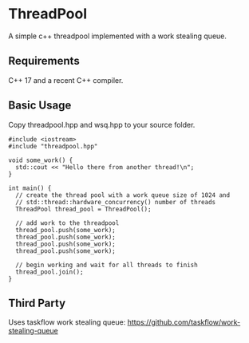 # ThreadPool

A simple c++ threadpool implemented with a work stealing queue.

## Requirements
C++ 17 and a recent C++ compiler.

## Basic Usage
Copy threadpool.hpp and wsq.hpp to your source folder.

```
#include <iostream>
#include "threadpool.hpp"

void some_work() {
  std::cout << "Hello there from another thread!\n";
}

int main() {
  // create the thread pool with a work queue size of 1024 and 
  // std::thread::hardware_concurrency() number of threads
  ThreadPool thread_pool = ThreadPool();

  // add work to the threadpool
  thread_pool.push(some_work);
  thread_pool.push(some_work);
  thread_pool.push(some_work);
  thread_pool.push(some_work);

  // begin working and wait for all threads to finish
  thread_pool.join();
}
```

## Third Party
Uses taskflow work stealing queue: https://github.com/taskflow/work-stealing-queue
